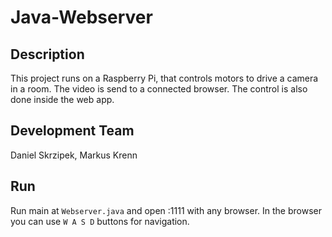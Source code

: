 # Java-Webserver

## Description
This project runs on a Raspberry Pi, that controls motors to drive a camera in a room.
The video is send to a connected browser. The control is also done inside the web app.

## Development Team
Daniel Skrzipek, Markus Krenn


## Run
Run main at `Webserver.java` and open <server-ip>:1111 with any browser.
In the browser you can use `W A S D` buttons for navigation.
